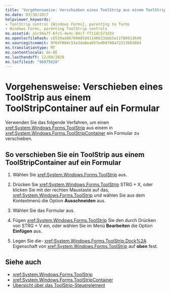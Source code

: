 ```yaml
---
title: 'Vorgehensweise: Verschieben eines ToolStrip aus einem ToolStripContainer auf ein Formular'
ms.date: 03/30/2017
helpviewer_keywords:
- ToolStrip control [Windows Forms], parenting to forms
- Windows Forms, parenting ToolStrip controls
ms.assetid: a1c94a7f-6fc5-4e4c-84cf-ff11dc573d33
ms.openlocfilehash: c6519add6789485d41146633abb5e11f80913649
ms.sourcegitcommit: 9f6df084c53a3da0ea657ed0d708a72213683084
ms.translationtype: MT
ms.contentlocale: de-DE
ms.lasthandoff: 12/09/2020
ms.locfileid: "96975620"
---
```

# <a name="how-to-move-a-toolstrip-out-of-a-toolstripcontainer-onto-a-form"></a>Vorgehensweise: Verschieben eines ToolStrip aus einem ToolStripContainer auf ein Formular
Verwenden Sie das folgende Verfahren, um einen <xref:System.Windows.Forms.ToolStrip> aus einem in <xref:System.Windows.Forms.ToolStripContainer> ein Formular zu verschieben.

## <a name="to-move-a-toolstrip-out-of-a-toolstripcontainer-onto-a-form"></a>So verschieben Sie ein ToolStrip aus einem ToolStripContainer auf ein Formular

1. Wählen Sie <xref:System.Windows.Forms.ToolStrip> aus.

2. Drücken Sie <xref:System.Windows.Forms.ToolStrip> STRG + X, oder klicken Sie mit der rechten Maustaste auf das, <xref:System.Windows.Forms.ToolStrip> und wählen Sie aus dem Kontextmenü die Option **Ausschneiden** aus.

3. Wählen Sie das Formular aus.

4. Fügen <xref:System.Windows.Forms.ToolStrip> Sie den durch Drücken von STRG + V ein, oder wählen Sie im Menü **Bearbeiten** die Option **Einfügen** aus.

5. Legen Sie die- <xref:System.Windows.Forms.ToolStrip.Dock%2A> Eigenschaft von <xref:System.Windows.Forms.ToolStrip> auf **oben** fest.

## <a name="see-also"></a>Siehe auch

- <xref:System.Windows.Forms.ToolStrip>
- <xref:System.Windows.Forms.ToolStripContainer>
- [Übersicht über das ToolStrip-Steuerelement](toolstrip-control-overview-windows-forms.md)
